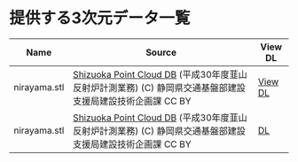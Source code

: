 # 提供する3次元データ一覧

|Name|Source|View DL|
|---|---|---|
|nirayama.stl|[Shizuoka Point Cloud DB](https://pointcloud.pref.shizuoka.jp/) (平成30年度韮山反射炉計測業務) (C) 静岡県交通基盤部建設支援局建設技術企画課 CC BY|[View](./nirayama.stl) [DL]()|
|nirayama.stl|[Shizuoka Point Cloud DB](https://pointcloud.pref.shizuoka.jp/) (平成30年度韮山反射炉計測業務) (C) 静岡県交通基盤部建設支援局建設技術企画課 CC BY|[DL]()|
